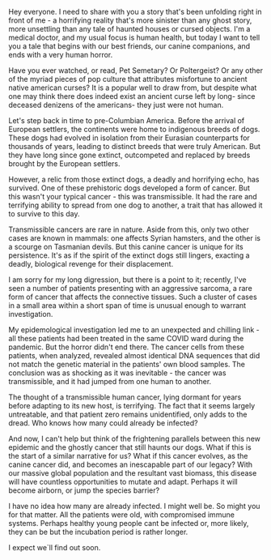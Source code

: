 Hey everyone. I need to share with you a story that's been unfolding right in front of me - a horrifying reality that's more sinister than any ghost story, more unsettling than any tale of haunted houses or cursed objects. I'm a medical doctor, and my usual focus is human health, but today I want to tell you a tale that begins with our best friends, our canine companions, and ends with a very human horror.

  
Have you ever watched, or read, Pet Semetary? Or Poltergeist? Or any other of the myriad pieces of pop culture that attributes misfortune to ancient native american curses? It is a popular well to draw from, but despite what one may think there does indeed exist an ancient curse left by long- since deceased denizens of the americans- they just were not human.  

  
Let's step back in time to pre-Columbian America. Before the arrival of European settlers, the continents were home to indigenous breeds of dogs. These dogs had evolved in isolation from their Eurasian counterparts for thousands of years, leading to distinct breeds that were truly American. But they have long since gone extinct, outcompeted and replaced by breeds brought by the European settlers.  
  
However, a relic from those extinct dogs, a deadly and horrifying echo, has survived. One of these prehistoric dogs developed a form of cancer. But this wasn't your typical cancer - this was transmissible. It had the rare and terrifying ability to spread from one dog to another, a trait that has allowed it to survive to this day.  
  
Transmissible cancers are rare in nature. Aside from this, only two other cases are known in mammals: one affects Syrian hamsters, and the other is a scourge on Tasmanian devils. But this canine cancer is unique for its persistence. It's as if the spirit of the extinct dogs still lingers, exacting a deadly, biological revenge for their displacement.  
  
I am sorry for my long digression, but there is a point to it; recently, I've seen a number of patients presenting with an aggressive sarcoma, a rare form of cancer that affects the connective tissues. Such a cluster of cases in a small area within a short span of time is unusual enough to warrant investigation.  
  
My epidemological investigation led me to an unexpected and chilling link - all these patients had been treated in the same COVID ward during the pandemic. But the horror didn't end there. The cancer cells from these patients, when analyzed, revealed almost identical DNA sequences that did not match the genetic material in the patients' own blood samples. The conclusion was as shocking as it was inevitable - the cancer was transmissible, and it had jumped from one human to another.  
  
The thought of a transmissible human cancer, lying dormant for years before adapting to its new host, is terrifying. The fact that it seems largely untreatable, and that patient zero remains unidentified, only adds to the dread. Who knows how many could already be infected?  
  
And now, I can't help but think of the frightening parallels between this new epidemic and the ghostly cancer that still haunts our dogs. What if this is the start of a similar narrative for us? What if this cancer evolves, as the canine cancer did, and becomes an inescapable part of our legacy? With our massive global population and the resultant vast biomass, this disease will have countless opportunities to mutate and adapt. Perhaps it will become airborn, or jump the species barrier?  
  
I have no idea how many are already infected. I might well be. So might you for that matter. All the patients were old, with compromised immune systems. Perhaps healthy young people cant be infected or, more likely, they can be but the incubation period is rather longer. 

I expect we\`ll find out soon. 